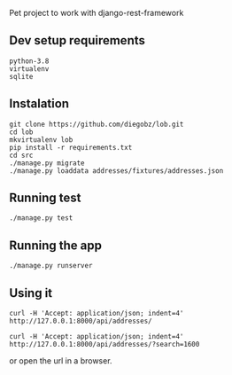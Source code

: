 
Pet project to work with django-rest-framework

## Dev setup requirements

    python-3.8
    virtualenv
    sqlite


## Instalation

    git clone https://github.com/diegobz/lob.git
    cd lob
    mkvirtualenv lob
    pip install -r requirements.txt
    cd src
    ./manage.py migrate
    ./manage.py loaddata addresses/fixtures/addresses.json


## Running test

    ./manage.py test

## Running the app

    ./manage.py runserver

## Using it

    curl -H 'Accept: application/json; indent=4' http://127.0.0.1:8000/api/addresses/

    curl -H 'Accept: application/json; indent=4' http://127.0.0.1:8000/api/addresses/?search=1600

or open the url in a browser.
